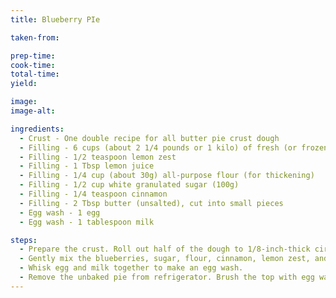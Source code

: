 ```yaml
---
title: Blueberry PIe

taken-from:

prep-time:
cook-time:
total-time:
yield:

image:
image-alt:

ingredients:
  - Crust - One double recipe for all butter pie crust dough
  - Filling - 6 cups (about 2 1/4 pounds or 1 kilo) of fresh (or frozen) blueberries, rinsed and stems removed (if using frozen, defrost and drain first)
  - Filling - 1/2 teaspoon lemon zest
  - Filling - 1 Tbsp lemon juice
  - Filling - 1/4 cup (about 30g) all-purpose flour (for thickening)
  - Filling - 1/2 cup white granulated sugar (100g)
  - Filling - 1/4 teaspoon cinnamon
  - Filling - 2 Tbsp butter (unsalted), cut into small pieces
  - Egg wash - 1 egg
  - Egg wash - 1 tablespoon milk

steps:
  - Prepare the crust. Roll out half of the dough to 1/8-inch-thick circle on a lightly floured work surface, about 13 inches in diameter. Fit the dough over a 9-inch pie pan, and trim the edges to a 1/2 inch over the edge all around the pan. Put into the refrigerator to chill for about 30 minutes.
  - Gently mix the blueberries, sugar, flour, cinnamon, lemon zest, and lemon juice in a large bowl. Transfer them to the chilled bottom crust of the pie pan. Dot with butter pieces. Roll out remaining dough to the same size and thickness as the first. Place on top of the berry filling. Tuck the top dough over and under the edge of the bottom dough, and crimp the edges with your fingers. Transfer the pie to the refrigerator to chill until the dough is firm, about 30 minutes. Heat oven to 425°F.
  - Whisk egg and milk together to make an egg wash.
  - Remove the unbaked pie from refrigerator. Brush the top with egg wash. Score the pie on the top with 4 cuts (so steam can escape while cooking). Place the pie on the middle rack of the oven with a parchment paper or Silpat lined baking pan positioned on the lower rack to catch any filling that may bubble over. Bake for 20 minutes at 425°. Reduce heat to 350°F and bake for 30 to 40 minutes more or until juices are bubbling and have thickened. Transfer to a wire rack to cool. Let cool completely before serving.  * Unordered List Item
---
```


